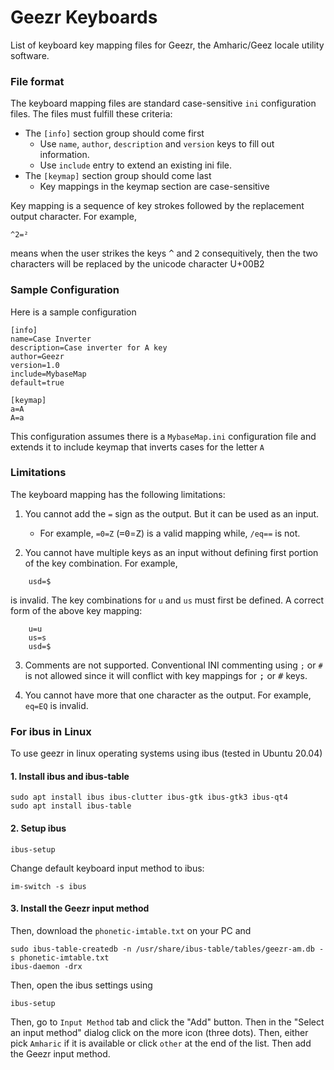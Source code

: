 # Geezr Keyboards

List of keyboard key mapping files for Geezr, the Amharic/Geez locale utility software.

### File format

The keyboard mapping files are standard case-sensitive `ini` configuration files. The files must fulfill these criteria:

* The `[info]` section group should come first
	* Use `name`, `author`, `description` and `version` keys to fill out information.
	* Use `include` entry to extend an existing ini file.
* The `[keymap]` section group should come last
	* Key mappings in the keymap section are case-sensitive

Key mapping is a sequence of key strokes followed by the replacement output character. For example,

```
^2=²
```

means when the user strikes the keys <kbd>^</kbd> and <kbd>2</kbd> consequitively, 
then the two characters will be replaced by the unicode character U+00B2

### Sample Configuration

Here is a sample configuration

```
[info]
name=Case Inverter
description=Case inverter for A key
author=Geezr
version=1.0
include=MybaseMap
default=true

[keymap]
a=A
A=a
```

This configuration assumes there is a `MybaseMap.ini` configuration file and extends it to include keymap that inverts cases for the letter `A`

### Limitations

The keyboard mapping has the following limitations:

1. You cannot add the `=` sign as the output. But it can be used as an input.
	* For example, `=0=Z` (<kbd>=</kbd><kbd>0</kbd>=<kbd>Z</kbd>) is a valid mapping while, `/eq==` is not.

2. You cannot have multiple keys as an input without defining first portion of the key combination. For example,


```
	usd=$
```

is invalid. The key combinations for `u` and `us` must first be defined. A correct form of the above key mapping:

```
	u=u
	us=s
	usd=$
```

3. Comments are not supported. Conventional INI commenting using `;` or `#` is not allowed since it will conflict with key mappings for <kbd>;</kbd> or <kbd>#</kbd> keys.

4. You cannot have more that one character as the output. For example, `eq=EQ` is invalid.

### For ibus in Linux

To use geezr in linux operating systems using ibus (tested in Ubuntu 20.04)

#### 1. Install ibus and ibus-table

```shell
sudo apt install ibus ibus-clutter ibus-gtk ibus-gtk3 ibus-qt4
sudo apt install ibus-table
```

#### 2. Setup ibus

```shell
ibus-setup
```

Change default keyboard input method to ibus:

```shell
im-switch -s ibus
```

#### 3. Install the Geezr input method

Then, download the `phonetic-imtable.txt` on your PC and

```shell
sudo ibus-table-createdb -n /usr/share/ibus-table/tables/geezr-am.db -s phonetic-imtable.txt
ibus-daemon -drx
```

Then, open the ibus settings using

```shell
ibus-setup
```

Then, go to `Input Method` tab and click the "Add" button. Then in the "Select an input method" dialog click on the more icon (three dots). Then, either pick `Amharic` if it is available or click `other` at the end of the list. Then add the Geezr input method.